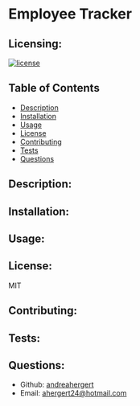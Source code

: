# Employee Tracker

## Licensing:
[![license](https://img.shields.io/badge/license-MIT-blue)](https://shields.io)

## Table of Contents 
- [Description](#description)
- [Installation](#installation)
- [Usage](#usage)
- [License](#license)
- [Contributing](#contributing)
- [Tests](#tests)
- [Questions](#questions)

## Description:


## Installation:


## Usage:


## License:
MIT

## Contributing:


## Tests:


## Questions:
- Github: [andreahergert](https://github.com/andreahergert)
- Email: ahergert24@hotmail.com 